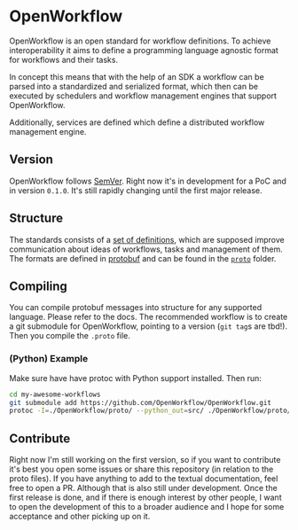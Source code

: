 # OpenWorkflow
OpenWorkflow is an open standard for workflow definitions. 
To achieve interoperability it aims to define a programming language agnostic format for workflows and their tasks.

In concept this means that with the help of an SDK a workflow can be parsed into a standardized and serialized format, which then can be executed by schedulers and workflow management engines that support OpenWorkflow.

Additionally, services are defined which define a distributed workflow management engine.

## Version
OpenWorkflow follows [SemVer](https://semver.org/). 
Right now it's in development for a PoC and in version `0.1.0`. 
It's still rapidly changing until the first major release.

## Structure
The standards consists of a [set of definitions](./DEFINITIONS.md), which are supposed improve communication about ideas of workflows, tasks and management of them. 
The formats are defined in [protobuf](https://developers.google.com/protocol-buffers/) and can be found in the [`proto`](./proto/) folder.

## Compiling
You can compile protobuf messages into structure for any supported language. Please refer to the docs. 
The recommended workflow is to create a git submodule for OpenWorkflow, pointing to a version (`git tag`s are tbd!). 
Then you compile the `.proto` file.

### (Python) Example
Make sure have have protoc with Python support installed. 
Then run:
```sh
cd my-awesome-workflows
git submodule add https://github.com/OpenWorkflow/OpenWorkflow.git
protoc -I=./OpenWorkflow/proto/ --python_out=src/ ./OpenWorkflow/proto/openworkflow.proto
```

## Contribute
Right now I'm still working on the first version, so if you want to contribute it's best you open some issues or share this repository (in relation to the proto files). 
If you have anything to add to the textual documentation, feel free to open a PR. Although that is also still under development. 
Once the first release is done, and if there is enough interest by other people, I want to open the development of this to a broader audience and I hope for some acceptance and other picking up on it.

